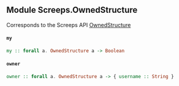 ## Module Screeps.OwnedStructure

Corresponds to the Screeps API [OwnedStructure](http://support.screeps.com/hc/en-us/articles/207710979-OwnedStructure)

#### `my`

``` purescript
my :: forall a. OwnedStructure a -> Boolean
```

#### `owner`

``` purescript
owner :: forall a. OwnedStructure a -> { username :: String }
```


